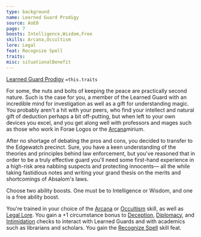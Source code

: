 ```yaml
---
type: background
name: Learned Guard Prodigy 
source: AoE0
page: 7
boosts: Intelligence,Wisdom,Free
skills: Arcana,Occultism
lore: Legal
feat: Recognize Spell
traits: 
misc: situationalBenefit
---
```


[Learned Guard Prodigy](###%20Learned%20Guard%20Prodigy)
`=this.traits`


For some, the nuts and bolts of keeping the peace are practically second nature. Such is the case for you, a member of the Learned Guard with an incredible mind for investigation as well as a gift for understanding magic. You probably aren't a hit with your peers, who find your intellect and natural gift of deduction perhaps a bit off-putting, but when left to your own devices you excel, and you get along well with professors and mages such as those who work in Forae Logos or the [Arcana](Arcana)mirium.

After no shortage of debating the pros and cons, you decided to transfer to the Edgewatch precinct. Sure, you have a keen understanding of the theories and principles behind law enforcement, but you've reasoned that in order to be a truly effective guard you'll need some first-hand experience in a high-risk area nabbing suspects and protecting innocents— all the while taking fastidious notes and writing your grand thesis on the merits and shortcomings of Absalom's laws.

Choose two ability boosts. One must be to Intelligence or Wisdom, and one is a free ability boost.

You're trained in your choice of the [Arcana](Arcana) or [Occultism](Occultism) skill, as well as [Legal Lore](Legal%20Lore). You gain a +1 circumstance bonus to [Deception](Deception), [Diplomacy](Diplomacy), and [Intimidation](Intimidation) checks to interact with Learned Guards and with academics such as librarians and scholars. You gain the [Recognize Spell](Recognize%20Spell) skill feat.

